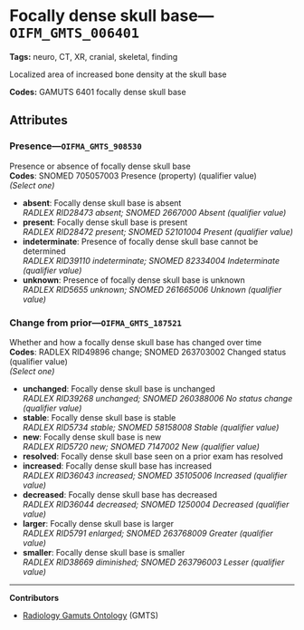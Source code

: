 # Focally dense skull base—`OIFM_GMTS_006401`

**Tags:** neuro, CT, XR, cranial, skeletal, finding

Localized area of increased bone density at the skull base

**Codes:** GAMUTS 6401 focally dense skull base

## Attributes

### Presence—`OIFMA_GMTS_908530`

Presence or absence of focally dense skull base  
**Codes**: SNOMED 705057003 Presence (property) (qualifier value)  
*(Select one)*

- **absent**: Focally dense skull base is absent  
_RADLEX RID28473 absent; SNOMED 2667000 Absent (qualifier value)_
- **present**: Focally dense skull base is present  
_RADLEX RID28472 present; SNOMED 52101004 Present (qualifier value)_
- **indeterminate**: Presence of focally dense skull base cannot be determined  
_RADLEX RID39110 indeterminate; SNOMED 82334004 Indeterminate (qualifier value)_
- **unknown**: Presence of focally dense skull base is unknown  
_RADLEX RID5655 unknown; SNOMED 261665006 Unknown (qualifier value)_

### Change from prior—`OIFMA_GMTS_187521`

Whether and how a focally dense skull base has changed over time  
**Codes**: RADLEX RID49896 change; SNOMED 263703002 Changed status (qualifier value)  
*(Select one)*

- **unchanged**: Focally dense skull base is unchanged  
_RADLEX RID39268 unchanged; SNOMED 260388006 No status change (qualifier value)_
- **stable**: Focally dense skull base is stable  
_RADLEX RID5734 stable; SNOMED 58158008 Stable (qualifier value)_
- **new**: Focally dense skull base is new  
_RADLEX RID5720 new; SNOMED 7147002 New (qualifier value)_
- **resolved**: Focally dense skull base seen on a prior exam has resolved  
- **increased**: Focally dense skull base has increased  
_RADLEX RID36043 increased; SNOMED 35105006 Increased (qualifier value)_
- **decreased**: Focally dense skull base has decreased  
_RADLEX RID36044 decreased; SNOMED 1250004 Decreased (qualifier value)_
- **larger**: Focally dense skull base is larger  
_RADLEX RID5791 enlarged; SNOMED 263768009 Greater (qualifier value)_
- **smaller**: Focally dense skull base is smaller  
_RADLEX RID38669 diminished; SNOMED 263796003 Lesser (qualifier value)_

---

**Contributors**

- [Radiology Gamuts Ontology](https://gamuts.net/) (GMTS)